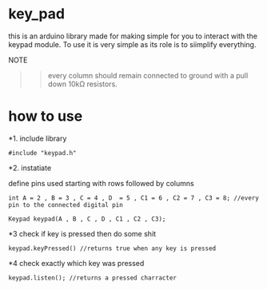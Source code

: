 # key_pad
this is an arduino library made for making simple for you to interact with the keypad module. To use it is very simple as its role is to siimplify everything.

NOTE
>>every column should remain connected to ground with a pull down 10kΩ resistors.


# how to use

*1. include library

```#include "keypad.h"```

*2. instatiate

define pins used starting with rows followed by columns

```int A = 2 , B = 3 , C = 4 , D  = 5 , C1 = 6 , C2 = 7 , C3 = 8; //every pin to the connected digital pin```

```Keypad keypad(A , B , C , D , C1 , C2 , C3);```

*3 check if key is pressed then do some shit

```keypad.keyPressed() //returns true when any key is pressed```

*4 check exactly which key was pressed

```keypad.listen(); //returns a pressed charracter```
